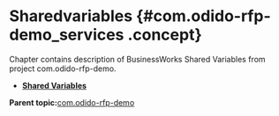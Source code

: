 # Sharedvariables {#com.odido-rfp-demo_services .concept}

Chapter contains description of BusinessWorks Shared Variables from project com.odido-rfp-demo.

-   **[Shared Variables](../../../projects/com.odido-rfp-demo/META-INF/module.msv.md)**  


**Parent topic:**[com.odido-rfp-demo](../../../projects/com.odido-rfp-demo/com.odido-rfp-demo.md)

